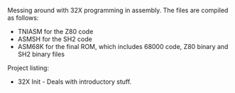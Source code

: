 Messing around with 32X programming in assembly. The files are compiled as follows:
 - TNIASM for the Z80 code
 - ASMSH for the SH2 code 
 - ASM68K for the final ROM, which includes 68000 code, Z80 binary and SH2 binary files

Project listing:
 - 32X Init - Deals with introductory stuff.
